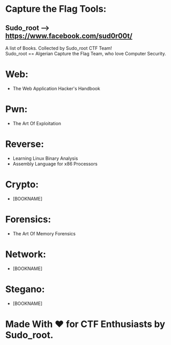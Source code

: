 # Capture the Flag Tools:
## Sudo_root --> https://www.facebook.com/sud0r00t/<br>
A list of Books. Collected by Sudo_root CTF Team!<br>
Sudo_root == Algerian Capture the Flag Team, who love Computer Security.<br>

# Web:<br>
- The Web Application Hacker's Handbook

# Pwn:<br>
- The Art Of Exploitation

# Reverse:<br>
- Learning Linux Binary Analysis
- Assembly Language for x86 Processors

# Crypto:<br>
- [BOOKNAME]

# Forensics:<br>
- The Art Of Memory Forensics

# Network:<br>
- [BOOKNAME]

# Stegano:<br>
- [BOOKNAME]


# Made With ♥ for CTF Enthusiasts by Sudo_root.
